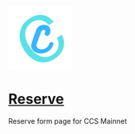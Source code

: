 ![CCSLOGO](https://raw.githubusercontent.com/CloutContracts/cloutcontracts.github.io/main/assets/images/c-128x128.png)
# [Reserve](https://cloutcontracts.github.io/reserve/)
Reserve form page for CCS Mainnet
